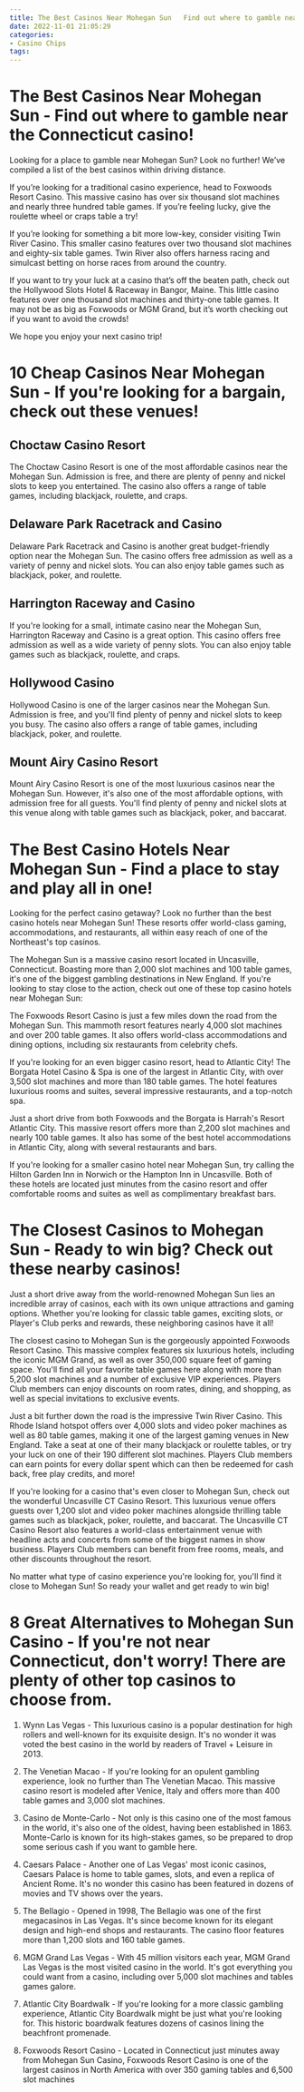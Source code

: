 ```yaml
---
title: The Best Casinos Near Mohegan Sun   Find out where to gamble near the Connecticut casino!
date: 2022-11-01 21:05:29
categories:
- Casino Chips
tags:
---
```



#  The Best Casinos Near Mohegan Sun - Find out where to gamble near the Connecticut casino!

Looking for a place to gamble near Mohegan Sun? Look no further! We’ve compiled a list of the best casinos within driving distance.

If you’re looking for a traditional casino experience, head to Foxwoods Resort Casino. This massive casino has over six thousand slot machines and nearly three hundred table games. If you’re feeling lucky, give the roulette wheel or craps table a try!

If you’re looking for something a bit more low-key, consider visiting Twin River Casino. This smaller casino features over two thousand slot machines and eighty-six table games. Twin River also offers harness racing and simulcast betting on horse races from around the country.

If you want to try your luck at a casino that’s off the beaten path, check out the Hollywood Slots Hotel & Raceway in Bangor, Maine. This little casino features over one thousand slot machines and thirty-one table games. It may not be as big as Foxwoods or MGM Grand, but it’s worth checking out if you want to avoid the crowds!

We hope you enjoy your next casino trip!

#  10 Cheap Casinos Near Mohegan Sun - If you're looking for a bargain, check out these venues!

## Choctaw Casino Resort

The Choctaw Casino Resort is one of the most affordable casinos near the Mohegan Sun. Admission is free, and there are plenty of penny and nickel slots to keep you entertained. The casino also offers a range of table games, including blackjack, roulette, and craps.

## Delaware Park Racetrack and Casino

Delaware Park Racetrack and Casino is another great budget-friendly option near the Mohegan Sun. The casino offers free admission as well as a variety of penny and nickel slots. You can also enjoy table games such as blackjack, poker, and roulette.

## Harrington Raceway and Casino

If you're looking for a small, intimate casino near the Mohegan Sun, Harrington Raceway and Casino is a great option. This casino offers free admission as well as a wide variety of penny slots. You can also enjoy table games such as blackjack, roulette, and craps.

## Hollywood Casino

Hollywood Casino is one of the larger casinos near the Mohegan Sun. Admission is free, and you'll find plenty of penny and nickel slots to keep you busy. The casino also offers a range of table games, including blackjack, poker, and roulette.

## Mount Airy Casino Resort

Mount Airy Casino Resort is one of the most luxurious casinos near the Mohegan Sun. However, it's also one of the most affordable options, with admission free for all guests. You'll find plenty of penny and nickel slots at this venue along with table games such as blackjack, poker, and baccarat.

#  The Best Casino Hotels Near Mohegan Sun - Find a place to stay and play all in one!

Looking for the perfect casino getaway? Look no further than the best casino hotels near Mohegan Sun! These resorts offer world-class gaming, accommodations, and restaurants, all within easy reach of one of the Northeast's top casinos.

The Mohegan Sun is a massive casino resort located in Uncasville, Connecticut. Boasting more than 2,000 slot machines and 100 table games, it's one of the biggest gambling destinations in New England. If you're looking to stay close to the action, check out one of these top casino hotels near Mohegan Sun:

The Foxwoods Resort Casino is just a few miles down the road from the Mohegan Sun. This mammoth resort features nearly 4,000 slot machines and over 200 table games. It also offers world-class accommodations and dining options, including six restaurants from celebrity chefs.

If you're looking for an even bigger casino resort, head to Atlantic City! The Borgata Hotel Casino & Spa is one of the largest in Atlantic City, with over 3,500 slot machines and more than 180 table games. The hotel features luxurious rooms and suites, several impressive restaurants, and a top-notch spa.

Just a short drive from both Foxwoods and the Borgata is Harrah's Resort Atlantic City. This massive resort offers more than 2,200 slot machines and nearly 100 table games. It also has some of the best hotel accommodations in Atlantic City, along with several restaurants and bars.

If you're looking for a smaller casino hotel near Mohegan Sun, try calling the Hilton Garden Inn in Norwich or the Hampton Inn in Uncasville. Both of these hotels are located just minutes from the casino resort and offer comfortable rooms and suites as well as complimentary breakfast bars.

#  The Closest Casinos to Mohegan Sun - Ready to win big? Check out these nearby casinos!

Just a short drive away from the world-renowned Mohegan Sun lies an incredible array of casinos, each with its own unique attractions and gaming options. Whether you're looking for classic table games, exciting slots, or Player's Club perks and rewards, these neighboring casinos have it all!

The closest casino to Mohegan Sun is the gorgeously appointed Foxwoods Resort Casino. This massive complex features six luxurious hotels, including the iconic MGM Grand, as well as over 350,000 square feet of gaming space. You'll find all your favorite table games here along with more than 5,200 slot machines and a number of exclusive VIP experiences. Players Club members can enjoy discounts on room rates, dining, and shopping, as well as special invitations to exclusive events.

Just a bit further down the road is the impressive Twin River Casino. This Rhode Island hotspot offers over 4,000 slots and video poker machines as well as 80 table games, making it one of the largest gaming venues in New England. Take a seat at one of their many blackjack or roulette tables, or try your luck on one of their 190 different slot machines. Players Club members can earn points for every dollar spent which can then be redeemed for cash back, free play credits, and more!

If you're looking for a casino that's even closer to Mohegan Sun, check out the wonderful Uncasville CT Casino Resort. This luxurious venue offers guests over 1,200 slot and video poker machines alongside thrilling table games such as blackjack, poker, roulette, and baccarat. The Uncasville CT Casino Resort also features a world-class entertainment venue with headline acts and concerts from some of the biggest names in show business. Players Club members can benefit from free rooms, meals, and other discounts throughout the resort.

No matter what type of casino experience you're looking for, you'll find it close to Mohegan Sun! So ready your wallet and get ready to win big!

#  8 Great Alternatives to Mohegan Sun Casino - If you're not near Connecticut, don't worry! There are plenty of other top casinos to choose from.

1. Wynn Las Vegas - This luxurious casino is a popular destination for high rollers and well-known for its exquisite design. It's no wonder it was voted the best casino in the world by readers of Travel + Leisure in 2013.

2. The Venetian Macao - If you're looking for an opulent gambling experience, look no further than The Venetian Macao. This massive casino resort is modeled after Venice, Italy and offers more than 400 table games and 3,000 slot machines.

3. Casino de Monte-Carlo - Not only is this casino one of the most famous in the world, it's also one of the oldest, having been established in 1863. Monte-Carlo is known for its high-stakes games, so be prepared to drop some serious cash if you want to gamble here.

4. Caesars Palace - Another one of Las Vegas' most iconic casinos, Caesars Palace is home to table games, slots, and even a replica of Ancient Rome. It's no wonder this casino has been featured in dozens of movies and TV shows over the years.

5. The Bellagio - Opened in 1998, The Bellagio was one of the first megacasinos in Las Vegas. It's since become known for its elegant design and high-end shops and restaurants. The casino floor features more than 1,200 slots and 160 table games.

6. MGM Grand Las Vegas - With 45 million visitors each year, MGM Grand Las Vegas is the most visited casino in the world. It's got everything you could want from a casino, including over 5,000 slot machines and tables games galore.

7. Atlantic City Boardwalk - If you're looking for a more classic gambling experience, Atlantic City Boardwalk might be just what you're looking for. This historic boardwalk features dozens of casinos lining the beachfront promenade.

8. Foxwoods Resort Casino - Located in Connecticut just minutes away from Mohegan Sun Casino, Foxwoods Resort Casino is one of the largest casinos in North America with over 350 gaming tables and 6,500 slot machines